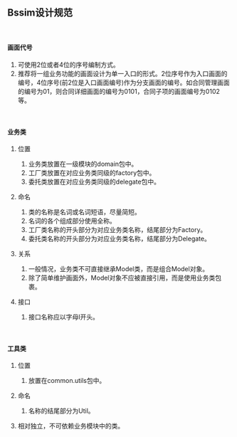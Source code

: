 ## Bssim设计规范

<br />

#### 画面代号
1. 可使用2位或者4位的序号编制方式。
2. 推荐将一组业务功能的画面设计为单一入口的形式。2位序号作为入口画面的编号，4位序号(前2位是入口画面编号)作为分支画面的编号。如合同管理画面的编号为01，则合同详细画面的编号为0101，合同子项的画面编号为0102等。

<br />

#### 业务类
1. 位置

    1. 业务类放置在一级模块的domain包中。
    2. 工厂类放置在对应业务类同级的factory包中。
    3. 委托类放置在对应业务类同级的delegate包中。

2. 命名

    1. 类的名称是名词或名词短语，尽量简短。
    2. 名词的各个组成部分使用全称。
    3. 工厂类名称的开头部分为对应业务类名称，结尾部分为Factory。
    4. 委托类名称的开头部分为对应业务类名称，结尾部分为Delegate。

3. 关系

    1. 一般情况，业务类不可直接继承Model类，而是组合Model对象。
    2. 除了简单维护画面外，Model对象不应被直接引用，而是使用业务类包裹。

4. 接口

    1. 接口名称应以字母I开头。

<br />

#### 工具类
1. 位置

    1. 放置在common.utils包中。

2. 命名

    1. 名称的结尾部分为Util。

3. 相对独立，不可依赖业务模块中的类。